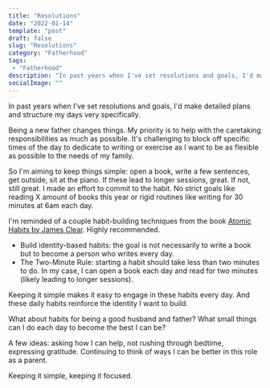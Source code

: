 ```yaml
---
title: "Resolutions"
date: "2022-01-14"
template: "post"
draft: false
slug: "Resolutions"
category: "Fatherhood"
tags:
 - "Fatherhood"
description: "In past years when I've set resolutions and goals, I'd make detailed plans and structure my days very specifically. Being a new father changes things."
socialImage: ""
---
```


In past years when I've set resolutions and goals, I'd make detailed plans and structure my days very specifically.

Being a new father changes things. My priority is to help with the caretaking responsibilities as much as possible. It's challenging to block off specific times of the day to dedicate to writing or exercise as I want to be as flexible as possible to the needs of my family.

So I'm aiming to keep things simple: open a book, write a few sentences, get outside, sit at the piano. If these lead to longer sessions, great. If not, still great. I made an effort to commit to the habit. No strict goals like reading X amount of books this year or rigid routines like writing for 30 minutes at 6am each day.

I'm reminded of a couple habit-building techniques from the book [Atomic Habits by James Clear](https://bookshop.org/books/atomic-habits-an-easy-proven-way-to-build-good-habits-break-bad-ones/9780735211292). Highly recommended.

- Build identity-based habits: the goal is not necessarily to write a book but to become a person who writes every day.
- The Two-Minute Rule: starting a habit should take less than two minutes to do. In my case, I can open a book each day and read for two minutes (likely leading to longer sessions).

Keeping it simple makes it easy to engage in these habits every day. And these daily habits reinforce the identity I want to build.

What about habits for being a good husband and father? What small things can I do each day to become the best I can be?

A few ideas: asking how I can help, not rushing through bedtime, expressing gratitude. Continuing to think of ways I can be better in this role as a parent.

Keeping it simple, keeping it focused.
